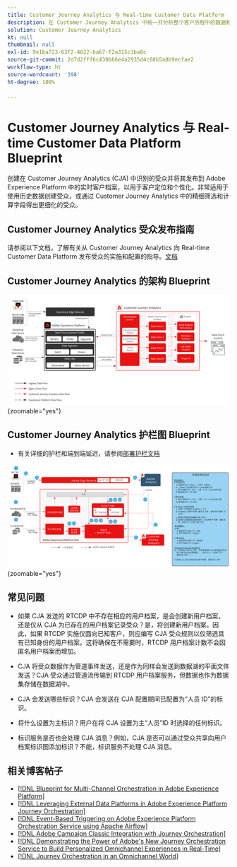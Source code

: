 ```yaml
---
title: Customer Journey Analytics 与 Real-time Customer Data Platform  Blueprint
description: 在 Customer Journey Analytics 中统一并分析整个客户历程中的数据和客户行为，将受众从 CJA 发布到 RTCDP
solution: Customer Journey Analytics
kt: null
thumbnail: null
exl-id: 9e1ba723-63f2-4622-ba67-f2a315c3ba0c
source-git-commit: 2d7d2fff6c430b66e4a2935d4c68b5a8b9ecfae2
workflow-type: ht
source-wordcount: '398'
ht-degree: 100%

---
```


# Customer Journey Analytics 与 Real-time Customer Data Platform  Blueprint

创建在 Customer Journey Analytics (CJA) 中识别的受众并将其发布到 Adobe Experience Platform 中的实时客户档案，以用于客户定位和个性化。非常适用于使用历史数据创建受众，或通过 Customer Journey Analytics 中的精细筛选和计算字段得出更细化的受众。

## Customer Journey Analytics 受众发布指南

请参阅以下文档，了解有关从 Customer Journey Analytics 向 Real-time Customer Data Platform 发布受众的实施和配置的指导。[文档](https://experienceleague.adobe.com/docs/analytics-platform/using/cja-components/audiences/publish.html?lang=zh-Hans)

## Customer Journey Analytics 的架构 Blueprint

![架构图](assets/CJA.svg){zoomable=&quot;yes&quot;}

## Customer Journey Analytics 护栏图 Blueprint

* 有关详细的护栏和端到端延迟，请参阅[部署护栏文档](../experience-platform/deployment/guardrails.md)

![护栏图](../experience-platform/assets/CJA_guardrails.svg){zoomable=&quot;yes&quot;}

## 常见问题

* 如果 CJA 发送的 RTCDP 中不存在相应的用户档案，是会创建新用户档案，还是仅从 CJA 为已存在的用户档案记录受众？是，将创建新用户档案。因此，如果 RTCDP 实施仅面向已知客户，则应编写 CJA 受众规则以仅筛选具有已知身份的用户档案。这将确保在不需要时，RTCDP 用户档案计数不会因匿名用户档案而增加。

* CJA 将受众数据作为管道事件发送，还是作为同样会发送到数据湖的平面文件发送？CJA 受众通过管道流传输到 RTCDP 用户档案服务，但数据也作为数据集存储在数据湖中。

* CJA 会发送哪些标识？CJA 会发送在 CJA 配置期间已配置为“人员 ID”的标识。

* 将什么设置为主标识？用户在将 CJA 设置为主“人员”ID 时选择的任何标识。

* 标识服务是否也会处理 CJA 消息？例如，CJA 是否可以通过受众共享向用户档案标识图添加标识？不能，标识服务不处理 CJA 消息。

## 相关博客帖子

* [[!DNL Blueprint for Multi-Channel Orchestration in Adobe Experience Platform]](https://medium.com/adobetech/blueprint-for-multi-channel-orchestration-in-adobe-experience-platform-c68317e94184)
* [[!DNL Leveraging External Data Platforms in Adobe Experience Platform Journey Orchestration]](https://medium.com/adobetech/leveraging-external-data-platforms-in-adobe-experience-platform-journey-orchestration-54fc6134fe17)
* [[!DNL Event-Based Triggering on Adobe Experience Platform Orchestration Service using Apache Airflow]](https://medium.com/adobetech/event-based-triggering-on-adobe-experience-platform-orchestration-service-using-apache-airflow-8607b28251f1)
* [[!DNL Adobe Campaign Classic Integration with Journey Orchestration]](https://medium.com/adobetech/adobe-campaign-classic-integration-with-journey-orchestration-ae577653281)
* [[!DNL Demonstrating the Power of Adobe's New Journey Orchestration Service to Build Personalized Omnichannel Experiences in Real-Time]](https://medium.com/adobetech/demonstrating-the-power-of-adobes-new-journey-orchestration-service-to-build-personalized-aa60d88cd34)
* [[!DNL Journey Orchestration in an Omnichannel World]](https://medium.com/adobetech/journey-orchestration-in-an-omnichannel-world-3a2d32d556d9)
